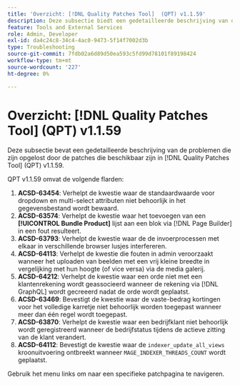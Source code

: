 ```yaml
---
title: 'Overzicht: [!DNL Quality Patches Tool]  (QPT) v1.1.59'
description: Deze subsectie biedt een gedetailleerde beschrijving van de problemen die zijn opgelost door de patches die beschikbaar zijn in  [!DNL Quality Patches Tool]  (QPT) v1.1.59.
feature: Tools and External Services
role: Admin, Developer
exl-id: da4c24c8-34c4-4ac0-9473-5f14f7002d3b
type: Troubleshooting
source-git-commit: 7fdb02a6d89d50ea593c5fd99d78101f89198424
workflow-type: tm+mt
source-wordcount: '227'
ht-degree: 0%

---
```


# Overzicht: [!DNL Quality Patches Tool] (QPT) v1.1.59

Deze subsectie bevat een gedetailleerde beschrijving van de problemen die zijn opgelost door de patches die beschikbaar zijn in [!DNL Quality Patches Tool] (QPT) v1.1.59.

QPT v1.1.59 omvat de volgende flarden:

1. **ACSD-63454**: Verhelpt de kwestie waar de standaardwaarde voor dropdown en multi-select attributen niet behoorlijk in het gegevensbestand wordt bewaard.
1. **ACSD-63574**: Verhelpt de kwestie waar het toevoegen van een **[!UICONTROL Bundle Product]** lijst aan een blok via [!DNL Page Builder] in een fout resulteert.
1. **ACSD-63793**: Verhelpt de kwestie waar de de invoerprocessen met elkaar in verschillende browser lusjes interfereren.
1. **ACSD-64113**: Verhelpt de kwestie die fouten in admin veroorzaakt wanneer het uploaden van beelden met een vrij kleine breedte in vergelijking met hun hoogte (of vice versa) via de media galerij.
1. **ACSD-64212**: Verhelpt de kwestie waar een orde niet met een klantenrekening wordt geassocieerd wanneer de rekening via [!DNL GraphQL] wordt gecreeerd nadat de orde wordt geplaatst.
1. **ACSD-63469**: Bevestigt de kwestie waar de vaste-bedrag kortingen voor het volledige karretje niet behoorlijk worden toegepast wanneer meer dan één regel wordt toegepast.
1. **ACSD-63870**: Verhelpt de kwestie waar een bedrijfklant niet behoorlijk wordt geregistreerd wanneer de bedrijfstatus tijdens de actieve zitting van de klant verandert.
1. **ACSD-64112**: Bevestigt de kwestie waar de `indexer_update_all_views` kroonuitvoering ontbreekt wanneer `MAGE_INDEXER_THREADS_COUNT` wordt geplaatst.

Gebruik het menu links om naar een specifieke patchpagina te navigeren.
